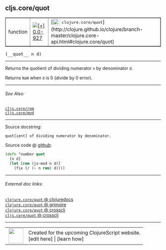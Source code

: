 ## cljs.core/quot



 <table border="1">
<tr>
<td>function</td>
<td><a href="https://github.com/cljsinfo/cljs-api-docs/tree/0.0-927"><img valign="middle" alt="[+] 0.0-927" title="Added in 0.0-927" src="https://img.shields.io/badge/+-0.0--927-lightgrey.svg"></a> </td>
<td>
[<img height="24px" valign="middle" src="http://i.imgur.com/1GjPKvB.png"> <samp>clojure.core/quot</samp>](http://clojure.github.io/clojure/branch-master/clojure.core-api.html#clojure.core/quot)
</td>
</tr>
</table>


 <samp>
(__quot__ n d)<br>
</samp>

---

Returns the quotient of dividing numerator `n` by denominator `d`.

Returns `NaN` when `d` is 0 (divide by 0 error).



---


###### See Also:

[`cljs.core/rem`](../cljs.core/rem.md)<br>
[`cljs.core/mod`](../cljs.core/mod.md)<br>

---


Source docstring:

```
quot[ient] of dividing numerator by denominator.
```


Source code @ [github](https://github.com/clojure/clojurescript/blob/r2080/src/cljs/cljs/core.cljs#L1661-L1665):

```clj
(defn ^number quot
  [n d]
  (let [rem (js-mod n d)]
    (fix (/ (- n rem) d))))
```

<!--
Repo - tag - source tree - lines:

 <pre>
clojurescript @ r2080
└── src
    └── cljs
        └── cljs
            └── <ins>[core.cljs:1661-1665](https://github.com/clojure/clojurescript/blob/r2080/src/cljs/cljs/core.cljs#L1661-L1665)</ins>
</pre>

-->

---



###### External doc links:

[`clojure.core/quot` @ clojuredocs](http://clojuredocs.org/clojure.core/quot)<br>
[`clojure.core/quot` @ grimoire](http://conj.io/store/v1/org.clojure/clojure/1.7.0-beta3/clj/clojure.core/quot/)<br>
[`clojure.core/quot` @ crossclj](http://crossclj.info/fun/clojure.core/quot.html)<br>
[`cljs.core/quot` @ crossclj](http://crossclj.info/fun/cljs.core.cljs/quot.html)<br>

---

 <table>
<tr><td>
<img valign="middle" align="right" width="48px" src="http://i.imgur.com/Hi20huC.png">
</td><td>
Created for the upcoming ClojureScript website.<br>
[edit here] | [learn how]
</td></tr></table>

[edit here]:https://github.com/cljsinfo/cljs-api-docs/blob/master/cljsdoc/cljs.core/quot.cljsdoc
[learn how]:https://github.com/cljsinfo/cljs-api-docs/wiki/cljsdoc-files

<!--

This information was too distracting to show to readers, but I'll leave it
commented here since it is helpful to:

- pretty-print the data used to generate this document
- and show how to retrieve that data



The API data for this symbol:

```clj
{:description "Returns the quotient of dividing numerator `n` by denominator `d`.\n\nReturns `NaN` when `d` is 0 (divide by 0 error).",
 :return-type number,
 :ns "cljs.core",
 :name "quot",
 :signature ["[n d]"],
 :history [["+" "0.0-927"]],
 :type "function",
 :related ["cljs.core/rem" "cljs.core/mod"],
 :full-name-encode "cljs.core/quot",
 :source {:code "(defn ^number quot\n  [n d]\n  (let [rem (js-mod n d)]\n    (fix (/ (- n rem) d))))",
          :title "Source code",
          :repo "clojurescript",
          :tag "r2080",
          :filename "src/cljs/cljs/core.cljs",
          :lines [1661 1665]},
 :full-name "cljs.core/quot",
 :clj-symbol "clojure.core/quot",
 :docstring "quot[ient] of dividing numerator by denominator."}

```

Retrieve the API data for this symbol:

```clj
;; from Clojure REPL
(require '[clojure.edn :as edn])
(-> (slurp "https://raw.githubusercontent.com/cljsinfo/cljs-api-docs/catalog/cljs-api.edn")
    (edn/read-string)
    (get-in [:symbols "cljs.core/quot"]))
```

-->
